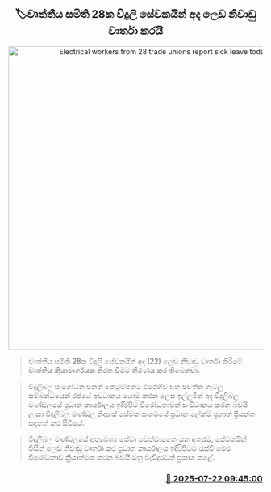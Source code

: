 <p align='center'><b><h2 align='center' title='Electrical workers from 28 trade unions report sick leave today'>🏷වෘත්තීය සමිති 28ක විදුලි සේවකයින් අද ලෙඩ නිවාඩු වාර්තා කරයි</h2></b></p>
<p align='center'><img src='https://helakuru.sgp1.cdn.digitaloceanspaces.com/esana/images/lib/electricity01.png' width='600' alt='Electrical workers from 28 trade unions report sick leave today'></p>

> වෘත්තීය සමිති 28ක විදුලි සේවකයින් අද (22) ලෙඩ නිවාඩු වාර්තා කිරීමේ වෘත්තිය ක්‍රියාමාර්ගයක නිරත වීමට තීරණය කර තිබෙනවා.

> විදුලිබල සංශෝධන පනත් කෙටුම්පතට එරෙහිව සහ පවතින ගැටලු සම්බන්ධයෙන් රජයේ අවධානය යොමු කරන ලෙස ඉල්ලමින් අද විදුලිබල මණ්ඩලයේ ප්‍රධාන කාර්යාලය ඉදිරිපිට විරෝධතාවක් සංවිධානය කරන බවයි ලංකා විදුලිබල මණ්ඩල නිදහස් සේවක සංගමයේ ප්‍රධාන ලේකම් ප්‍රභාත් ප්‍රියන්ත සඳහන් කර සිටියේ.

> විදුලිබල මණ්ඩලයේ අත්‍යවශ්‍ය සේවා පවත්වාගෙන යන අතරම, සේවකයින් විසින් ලෙඩ නිවාඩු වාර්තා කර ප්‍රධාන කාර්යාලය ඉදිරිපිටට රැස්වී මෙම විරෝධතාව ක්‍රියාත්මක කරන බවයි ඔහු වැඩිදුරටත් ප්‍රකාශ කළේ.



<h3 align='right'><a href='https://www.helakuru.lk/esana/p/112053/'>📅 2025-07-22 09:45:00</a></h3>
